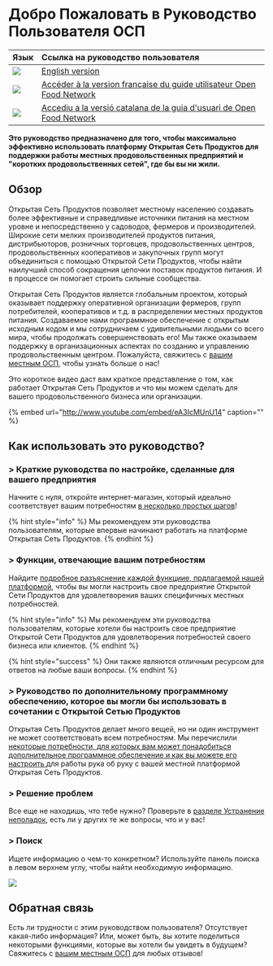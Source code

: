 # Добро Пожаловать в Руководство Пользователя ОСП

| Язык | Ссылка на руководство пользователя |
| :--- | :--- |
| ![](.gitbook/assets/capture-du-2019-09-26-00-38-19.png) | [English version](https://guide.openfoodnetwork.org/) |
| ![](.gitbook/assets/capture-du-2019-09-26-00-38-01.png) | [Accéder à la version française du guide utilisateur Open Food Network](https://ofnuserguidefr.gitbook.io/guide-utilisateur-open-food-network/) |
| ![](.gitbook/assets/capture-du-2019-09-26-00-37-35.png) | [Accediu a la versió catalana de la guia d'usuari de Open Food Network](https://guia.katuma.org/) |

**Это руководство предназначено для того, чтобы максимально эффективно использовать платформу Открытая Сеть Продуктов для поддержки работы местных продовольственных предприятий и "коротких продовольственных сетей", где бы вы ни жили.**

## Обзор

Открытая Сеть Продуктов позволяет местному населению создавать более эффективные и справедливые источники питания на местном уровне и непосредственно у садоводов, фермеров и производителей. Широкие сети мелких производителей продуктов питания, дистрибьюторов, розничных торговцев, продовольственных центров, продовольственных кооперативов и закупочных групп могут объединиться с помощью Открытой Сети Продуктов, чтобы найти наилучший способ сокращения цепочки поставок продуктов питания. И в процессе он помогает строить сильные сообщества.

Открытая Сеть Продуктов является глобальным проектом, который оказывает поддержку оперативной организации фермеров, групп потребителей, кооперативов и т.д. в распределении местных продуктов питания. Создаваемое нами программное обеспечение с открытым исходным кодом и мы сотрудничаем с удивительными людьми со всего мира, чтобы продолжать совершенствовать его! Мы также оказываем поддержку в организационных аспектах по созданию и управлению продовольственным центром. Пожалуйста, свяжитесь с [вашим местным ОСП](local-ofn-organizations-and-contacts.md), чтобы узнать больше о нас!

Это короткое видео даст вам краткое представление о том, как работает Открытая Сеть Продуктов и что мы можем сделать для вашего продовольственного бизнеса или организации.

{% embed url="http://www.youtube.com/embed/eA3IcMUnU14" caption="" %}

## Как использовать это руководство?

### &gt; Краткие руководства по настройке, сделанные для вашего предприятия

Начните с нуля, откройте интернет-магазин, который идеально соответствует вашим потребностям [в несколько простых шагов](your-quick-start-on-ofn-given-who-you-are.md)!

{% hint style="info" %}
Мы рекомендуем эти руководства пользователям, которые впервые начинают работать на платформе Открытая Сеть Продуктов.
{% endhint %}

### &gt; Функции, отвечающие вашим потребностям

Найдите [подробное разъяснение каждой функцииe, прдлагаемой нашей платформой](basic-features/), чтобы вы могли настроить свое предприятие Открытой Сети Продуктов для удовлетворения ваших специфичных местных потребностей.

{% hint style="info" %}
Мы рекомендуем эти руководства пользователям, которые хотели бы настроить свое предприятие Открытой Сети Продуктов для удовлетворения потребностей своего бизнеса или клиентов.
{% endhint %}

{% hint style="success" %}
Они также являются отличным ресурсом для ответов на любые ваши вопросы.
{% endhint %}

### _&gt;_ Руководство по дополнительному программному обеспечению, которое вы могли бы использовать в сочетании с Открытой Сетью Продуктов

Открытая Сеть Продуктов делает много вещей, но ни один инструмент не может соответствовать всем потребностям. Мы перечислили [некоторые потребности, для которых вам может понадобиться дополнительное программное обеспечение и как вы можете его настроить ](complementary-tools-software/)для работы рука об руку с вашей местной платформой Открытая Сеть Продуктов.

### &gt; Решение проблем

Все еще не находишь, что тебе нужно? Проверьте в [разделе Устранение неполадок](trouble-shooting.md), есть ли у других те же вопросы, что и у вас!

### &gt; Поиск

Ищете информацию о чем-то конкретном? Используйте панель поиска в левом верхнем углу, чтобы найти необходимую информацию.

![](.gitbook/assets/capture-du-2019-09-26-00-49-08.png)

## Обратная связь

Есть ли трудности с этим руководством пользователя? Отсутствует какая-либо информация? Или, может быть, вы хотите поделиться некоторыми функциями, которые вы хотели бы увидеть в будущем? Свяжитесь с [вашим местным ОСП](local-ofn-organizations-and-contacts.md) для любых отзывов!

